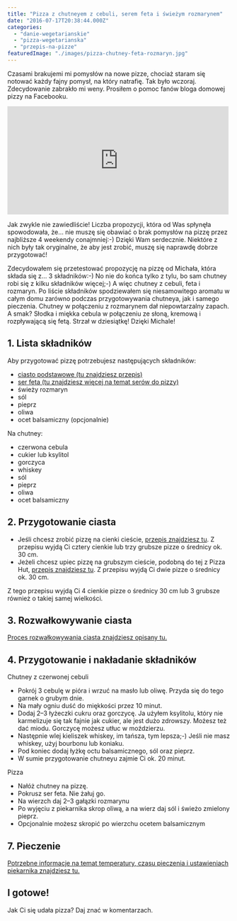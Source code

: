```yaml
---
title: "Pizza z chutneyem z cebuli, serem feta i świeżym rozmarynem"
date: "2016-07-17T20:38:44.000Z"
categories: 
  - "danie-wegetarianskie"
  - "pizza-wegetarianska"
  - "przepis-na-pizze"
featuredImage: "./images/pizza-chutney-feta-rozmaryn.jpg"
---
```


Czasami brakujemi mi pomysłów na nowe pizze, chociaż staram się notować każdy fajny pomysł, na który natrafię. Tak było wczoraj. Zdecydowanie zabrakło mi weny. Prosiłem o pomoc fanów bloga domowej pizzy na Facebooku.

<iframe src="https://www.facebook.com/plugins/post.php?href=https%3A%2F%2Fwww.facebook.com%2Ftwojadomowapizza%2Fposts%2F651960588293125&amp;width=500&amp;show_text=true&amp;appId=174542709271297&amp;height=244" width="500" height="244" style="border:none;overflow:hidden" scrolling="no" frameborder="0" allowtransparency="true"></iframe>

Jak zwykle nie zawiedliście! Liczba propozycji, która od Was spłynęła spowodowała, że… nie muszę się obawiać o brak pomysłów na pizzę przez najbliższe 4 weekendy conajmniej:-) Dzięki Wam serdecznie. Niektóre z nich były tak oryginalne, że aby jest zrobić, muszę się naprawdę dobrze przygotować!

Zdecydowałem się przetestować propozycję na pizzę od Michała, która składa się z… 3 składników:-) No nie do końca tylko z tylu, bo sam chutney robi się z kilku składników więcej;-) A więc chutney z cebuli, feta i rozmaryn. Po liście składników spodziewałem się niesamowitego aromatu w całym domu zarówno podczas przygotowywania chutneya, jak i samego pieczenia. Chutney w połączeniu z rozmarynem dał niepowtarzalny zapach. A smak? Słodka i miękka cebula w połączeniu ze słoną, kremową i rozpływającą się fetą. Strzał w dziesiątkę! Dzięki Michale!

## 1\. Lista składników

Aby przygotować pizzę potrzebujesz następujących składników:

- <a href="/przepis-na-ciasto-na-pizze/" title="Przepis na ciasto podstawowe">ciasto podstawowe (tu znajdziesz przepis)</a>
- <a href="/jaki-ser-wybrac-do-pizzy/" title="Ser do pizzy">ser feta (tu znajdziesz więcej na temat serów do pizzy)</a>
- świeży rozmaryn
- sól
- pieprz
- oliwa
- ocet balsamiczny (opcjonalnie)

Na chutney:

- czerwona cebula
- cukier lub ksylitol
- gorczyca
- whiskey
- sól
- pieprz
- oliwa
- ocet balsamiczny

## 2\. Przygotowanie ciasta

- Jeśli chcesz zrobić pizzę na cienki cieście, <a href="/przepis-na-ciasto-na-pizze/" title="Przepis na ciasto podstawowe">przepis znajdziesz tu</a>. Z przepisu wyjdą Ci cztery cienkie lub trzy grubsze pizze o średnicy ok. 30 cm.
- Jeżeli chcesz upiec pizzę na grubszym cieście, podobną do tej z Pizza Hut, <a href="/jak-zrobic-ciasto-na-pizze-jak-w-pizza-hut/" title="Przepis na pizzę na grubym cieście">przepis znajdziesz tu</a>. Z przepisu wyjdą Ci dwie pizze o średnicy ok. 30 cm.

Z tego przepisu wyjdą Ci 4 cienkie pizze o średnicy 30 cm lub 3 grubsze również o takiej samej wielkości.

## 3\. Rozwałkowywanie ciasta

<a href="/jak-walkowac-ciasto-pizzy/" title="Rozwałkowywanie ciasta">Proces rozwałkowywania ciasta znajdziesz opisany tu.</a>

## 4\. Przygotowanie i nakładanie składników

Chutney z czerwonej cebuli

- Pokrój 3 cebulę w pióra i wrzuć na masło lub oliwę. Przyda się do tego garnek o grubym dnie.
- Na mały ogniu duść do miękkości przez 10 minut.
- Dodaj 2–3 łyżeczki cukru oraz gorczycę. Ja użyłem ksylitolu, który nie karmelizuje się tak fajnie jak cukier, ale jest dużo zdrowszy. Możesz też dać miodu. Gorczycę możesz utłuc w moździerzu.
- Następnie wlej kieliszek whiskey, im tańsza, tym lepsza;-) Jeśli nie masz whiskey, użyj bourbonu lub koniaku.
- Pod koniec dodaj łyżkę octu balsamicznego, sól oraz pieprz.
- W sumie przygotowanie chutneyu zajmie Ci ok. 20 minut.

Pizza

- Nałóż chutney na pizzę.
- Pokrusz ser feta. Nie żałuj go.
- Na wierzch daj 2–3 gałązki rozmarynu
- Po wyjęciu z piekarnika skrop oliwą, a na wierz daj sól i świeżo zmielony pieprz.
- Opcjonalnie możesz skropić po wierzchu ocetem balsamicznym

## 7\. Pieczenie

<a href="/jak-ustawic-piekarnik-pieczenia-pizzy/" title="Jak ustawić piekarnik do pieczenia pizzy">Potrzebne informacje na temat temperatury, czasu pieczenia i ustawieniach piekarnika znajdziesz tu.</a>

## I gotowe!

Jak Ci się udała pizza? Daj znać w komentarzach.
